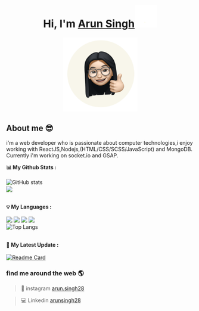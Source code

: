 # <h1 align="center">Hi, I'm <a href="https://github.com/arunsingh28">Arun Singh<a><img src="https://github.com/Kathryn-Jie/Kathryn-Jie/blob/main/wave.gif" width="60px" /></h1>
    
<p align="center">
    <img width="200" src="https://github.com/Kathryn-Jie/Kathryn-Jie/blob/main/kathryn.png">




## About me 😎 

i'm a web developer who is passionate about computer technologies,i enjoy working with ReactJS,Nodejs,(HTML/CSS/SCSS/JavaScript) and MongoDB.
Currently i'm working on socket.io and GSAP. 

<strong>📊 My Github Stats :</strong><br><br>
![GitHub stats](https://github-readme-stats.vercel.app/api?username=arunsingh28&show_icons=true&count_private=true&include_all_commits=true&theme=radical)<br>
<img align="center" src="https://github-readme-streak-stats.herokuapp.com/?user=arunsingh28&theme=radical&hide_border=true"/><br><br>


<strong>💡 My Languages :</strong><br><br>
<img src="https://img.shields.io/badge/-JS-lightgrey?style=for-the-badge&logo=appveyor"/>
<img src="https://img.shields.io/badge/-HTML-lightgrey?style=for-the-badge&logo=appveyor"/>
<img src="https://img.shields.io/badge/-CSS-lightgrey?style=for-the-badge&logo=appveyor"/>
<img src="https://img.shields.io/badge/-React-lightgrey?style=for-the-badge&logo=appveyor"/><br>
![Top Langs](https://github-readme-stats.vercel.app/api/top-langs/?username=arunsingh28&langs_count_private=true&theme=radical&card_width=445)<br><br>



<strong>🚀 My Latest Update :</strong><br><br>
[![Readme Card](https://github-readme-stats.vercel.app/api/pin/?username=arunsingh28&repo=arunsingh28&theme=radical)](https://github.com/arunsingh28/arunsingh28)
</div>
</p>


### find me around the web 🌎
> 🤙 instagram [arun.singh28](https://instagram.com/arun.singh28)

> 💻 Linkedin [arunsingh28](https://www.linkedin.com/in/arunsingh28/)




